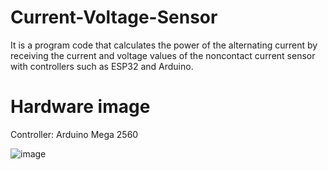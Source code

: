 # Current-Voltage-Sensor

It is a program code that calculates the power of the alternating current by receiving the current and voltage values of the noncontact current sensor with controllers such as ESP32 and Arduino.


# Hardware image
Controller: Arduino Mega 2560

![image](https://github.com/JaeHongLeee/Current-Voltage-Sensor/assets/90753251/109cd763-72ff-4f1a-b12a-ac7b905e6388)

